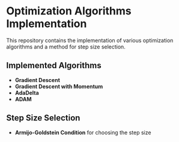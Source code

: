 # Optimization Algorithms Implementation

This repository contains the implementation of various optimization algorithms and a method for step size selection. 

## Implemented Algorithms

- **Gradient Descent**
- **Gradient Descent with Momentum**
- **AdaDelta**
- **ADAM**

## Step Size Selection

- **Armijo-Goldstein Condition** for choosing the step size
